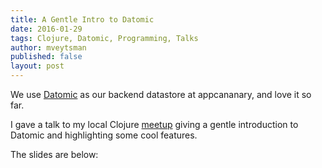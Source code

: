 ```yaml
---
title: A Gentle Intro to Datomic
date: 2016-01-29
tags: Clojure, Datomic, Programming, Talks
author: mveytsman
published: false
layout: post
---
```


We use [Datomic](http://www.datomic.com/) as our backend datastore at appcananary, and love it so far.

I gave a talk to my local Clojure [meetup](http://www.meetup.com/Clojure-Toronto/) giving a gentle introduction to Datomic and highlighting some cool features.

The slides are below:

<script async="" class="speakerdeck-embed" data-id="dd426e5c924f44eb9050c554137ae030" data-ratio="1.77777777777778" src="//speakerdeck.com/assets/embed.js"></script>

